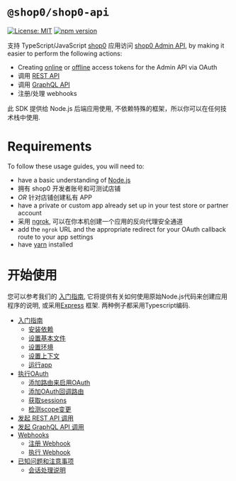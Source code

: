 # `@shop0/shop0-api`

<!-- ![Build Status]() -->

[![License: MIT](https://img.shields.io/badge/License-MIT-green.svg)](LICENSE.md)
[![npm version](https://badge.fury.io/js/%40shop0%2Fshop0-api.svg)](https://badge.fury.io/js/%40shop0%2Fshop0-api)

支持 TypeScript/JavaScript [shop0](https://www.shop0.com) 应用访问 [shop0 Admin API](https://shop0.dev/docs/admin-api), by making it easier to perform the following actions:

- Creating [online](https://shop0.dev/concepts/about-apis/authentication#online-access) or [offline](https://shop0.dev/concepts/about-apis/authentication#offline-access) access tokens for the Admin API via OAuth
- 调用 [REST API](https://shop0.dev/docs/admin-api/rest/reference)
- 调用 [GraphQL API](https://shop0.dev/docs/admin-api/graphql/reference)
- 注册/处理 webhooks

此 SDK 提供给 Node.js 后端应用使用, 不依赖特殊的框架，所以你可以在任何技术栈中使用.

# Requirements

To follow these usage guides, you will need to:

- have a basic understanding of [Node.js](https://nodejs.org)
- 拥有 shop0 开发者账号和可测试店铺
- _OR_ 针对店铺创建私有 APP
- have a private or custom app already set up in your test store or partner account
- 采用 [ngrok](https://ngrok.com), 可以在你本机创建一个应用的反向代理安全通道
- add the `ngrok` URL and the appropriate redirect for your OAuth callback route to your app settings
- have [yarn](https://yarnpkg.com) installed

<!-- Make sure this section is in sync with docs/README.md -->

# 开始使用

您可以参考我们的 [入门指南](docs/), 它将提供有关如何使用原始Node.js代码来创建应用程序的说明, 或采用[Express](https://expressjs.com/) 框架. 两种例子都采用Typescript编码.

- [入门指南](docs/getting_started.md)
  - [安装依赖](docs/getting_started.md#install-dependencies)
  - [设置基本文件](docs/getting_started.md#set-up-base-files)
  - [设置环境](docs/getting_started.md#set-up-environment)
  - [设置上下文](docs/getting_started.md#set-up-context)
  - [运行app](docs/getting_started.md#running-your-app)
- [执行OAuth](docs/usage/oauth.md)
  - [添加路由来启用OAuth](docs/usage/oauth.md#add-a-route-to-start-oauth)
  - [添加OAuth回调路由](docs/usage/oauth.md#add-your-oauth-callback-route)
  - [获取sessions](docs/usage/oauth.md#fetching-sessions)
  - [检测scope变更](docs/usage/oauth.md#detecting-scope-changes)
- [发起 REST API 调用](docs/usage/rest.md)
- [发起 GraphQL API 调用](docs/usage/graphql.md)
- [Webhooks](docs/usage/webhooks.md)
  - [注册 Webhook](docs/usage/webhooks.md#register-a-webhook)
  - [执行 Webhook](docs/usage/webhooks.md#process-a-webhook)
- [已知问题和注意事项](docs/issues.md)
  - [会话处理说明](docs/issues.md#notes-on-session-handling)

